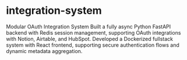 # integration-system
Modular OAuth Integration System
Built a fully async Python FastAPI backend with Redis session management, supporting OAuth integrations with Notion, Airtable, and HubSpot. Developed a Dockerized fullstack system with React frontend, supporting secure authentication flows and dynamic metadata aggregation.
